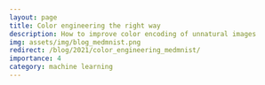 ```yaml
---
layout: page
title: Color engineering the right way
description: How to improve color encoding of unnatural images
img: assets/img/blog_medmnist.png
redirect: /blog/2021/color_engineering_medmnist/
importance: 4
category: machine learning
---
```

